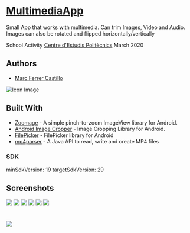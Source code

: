 # [MultimediaApp](https://github.com/Marc-Ferrer-Castillo/MultimediaApp)

Small App that works with multimedia. 
Can trim Images, Video and Audio. Images can also be rotated and flipped horizontally/vertically

School Activity [Centre d'Estudis Politècnics](http://www.cepnet.net/)
March 2020

## Authors
* [Marc Ferrer Castillo](https://github.com/Marc-Ferrer-Castillo/)

![Icon Image](https://raw.githubusercontent.com/Marc-Ferrer-Castillo/MultimediaApp/master/icon.png)

## Built With

* [Zoomage](https://github.com/jsibbold/zoomage) - A simple pinch-to-zoom ImageView library for Android.
* [Android Image Cropper](https://github.com/ArthurHub/Android-Image-Cropper) - Image Cropping Library for Android.
* [FilePicker](https://github.com/jaiselrahman/FilePicker) - FilePicker library for Android
* [mp4parser](https://github.com/sannies/mp4parser) - A Java API to read, write and create MP4 files
 
### SDK

minSdkVersion: 19
targetSdkVersion: 29

## Screenshots

![](https://raw.githubusercontent.com/Marc-Ferrer-Castillo/MultimediaApp/master/screenshot%20(3).png)
![](https://raw.githubusercontent.com/Marc-Ferrer-Castillo/MultimediaApp/master/Screenshot.png)
![](https://raw.githubusercontent.com/Marc-Ferrer-Castillo/MultimediaApp/master/screenshot%20(2).png)
![](https://raw.githubusercontent.com/Marc-Ferrer-Castillo/MultimediaApp/master/screenshot%20(1).png)
![](https://raw.githubusercontent.com/Marc-Ferrer-Castillo/MultimediaApp/master/screenshot%20(5).png)
![](https://raw.githubusercontent.com/Marc-Ferrer-Castillo/MultimediaApp/master/screenshot%20(4).png)

#

![](https://raw.githubusercontent.com/Marc-Ferrer-Castillo/MultimediaApp/master/firma.png)
